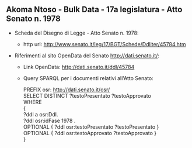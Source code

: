 ## Akoma Ntoso - Bulk Data - 17a legislatura - Atto Senato n. 1978 ##

* Scheda del Disegno di Legge - Atto Senato n. 1978:
	* http url: http://www.senato.it/leg/17/BGT/Schede/Ddliter/45784.htm

* Riferimenti al sito OpenData del Senato http://dati.senato.it/:
	* Link OpenData: http://dati.senato.it/ddl/45784
	* Query SPARQL per i documenti relativi all'Atto Senato:

        PREFIX osr: <http://dati.senato.it/osr/>  
		SELECT DISTINCT ?testoPresentato ?testoApprovato  
		WHERE  
		{  
		    ?ddl a osr:Ddl.  
		    ?ddl osr:idFase 1978 .  
		    OPTIONAL { ?ddl osr:testoPresentato ?testoPresentato }  
		    OPTIONAL { ?ddl osr:testoApprovato ?testoApprovato }  
		}
		